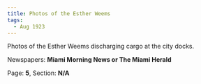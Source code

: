 ```yaml
---  
title: Photos of the Esther Weems  
tags:  
  - Aug 1923  
---  
```

  
Photos of the Esther Weems discharging cargo at the city docks.  
  
Newspapers: **Miami Morning News or The Miami Herald**  
  
Page: **5**, Section: **N/A** 
